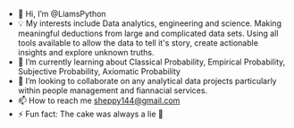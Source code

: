 - 👋 Hi, I’m @LiamsPython
- 💡 My interests include Data analytics, engineering and science. Making meaningful deductions from large and complicated data sets. Using all tools              available to allow the data to tell it's story, create actionable insights and explore unknown truths.   
- 🌱 I’m currently learning about Classical Probability, Empirical Probability, Subjective Probability, Axiomatic Probability
- 💼 I’m looking to collaborate on any analytical data projects particularly within people management and fiannacial services. 
- 📫 How to reach me sheppy144@gmail.com
- ⚡ Fun fact: The cake was always a lie 🎂

<!---
LiamsPython/LiamsPython is a ✨ special ✨ repository because its `README.md` (this file) appears on your GitHub profile.
You can click the Preview link to take a look at your changes.
--->
